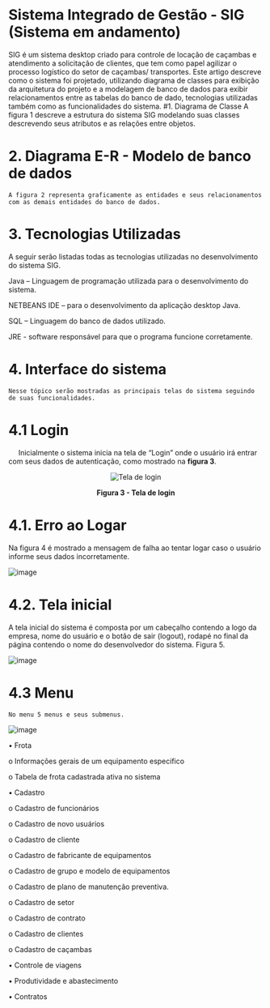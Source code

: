 # Sistema Integrado de Gestão - SIG (Sistema em andamento)
SIG é um sistema desktop criado para controle de locação de caçambas e atendimento a solicitação de clientes, que tem como papel agilizar o processo logístico do setor de caçambas/ transportes.
Este artigo descreve como o sistema foi projetado, utilizando diagrama de classes para exibição da arquitetura do projeto e a modelagem de banco de dados para exibir relacionamentos entre as tabelas do banco de dado, tecnologias utilizadas também como as funcionalidades do sistema.
#1. Diagrama de Classe
    A figura 1 descreve a estrutura do sistema SIG modelando suas classes descrevendo seus atributos e as relações entre objetos.
# 2. Diagrama E-R - Modelo de banco de dados
    A figura 2 representa graficamente as entidades e seus relacionamentos com as demais entidades do banco de dados.

# 3. Tecnologias Utilizadas
A seguir serão listadas todas as tecnologias utilizadas no desenvolvimento do sistema SIG.

Java – Linguagem de programação utilizada para o desenvolvimento do sistema.

NETBEANS IDE – para o desenvolvimento da aplicação desktop Java.

SQL – Linguagem do banco de dados utilizado.

JRE - software responsável para que o programa funcione corretamente.

# 4. Interface do sistema
    Nesse tópico serão mostradas as principais telas do sistema seguindo de suas funcionalidades.

# 4.1 Login
&nbsp;&nbsp;&nbsp;&nbsp; Inicialmente o sistema inicia na tela de “Login” onde o usuário irá entrar com seus dados de autenticação, como mostrado na **figura 3**.
<p align="center"> 
<img src="https://user-images.githubusercontent.com/80860518/220368972-4609c122-41b8-42a4-84f7-44b353032d59.png" alt="Tela de login" title="Clique para ampliar" align="center">
    </p>
<p align="center"> 
    <b>Figura 3 - Tela de login</b> 
  </p> 
</img>


# 4.1. Erro ao Logar
Na figura 4 é mostrado a mensagem de falha ao tentar logar caso o usuário informe seus dados incorretamente.

![image](https://user-images.githubusercontent.com/80860518/220369166-d31df415-90dc-41e0-9e63-c0c55910f227.png)


# 4.2. Tela inicial
A tela inicial do sistema é composta por um cabeçalho contendo a logo da empresa, nome do usuário e o botão de sair (logout), rodapé no final da página contendo o nome do desenvolvedor do sistema. Figura 5.

![image](https://user-images.githubusercontent.com/80860518/220371646-cdd68bd1-eff3-4cde-a235-e170c97dce4f.png)


# 4.3 Menu 
    No menu 5 menus e seus submenus.
    
  ![image](https://user-images.githubusercontent.com/80860518/220372501-cff51270-cd37-4d9e-b363-1469de267ae2.png)
  
•	Frota

  o	Informações gerais de um equipamento especifico

  o	Tabela de frota cadastrada ativa no sistema

•	Cadastro

  o	Cadastro de funcionários

  o	Cadastro de novo usuários

  o	Cadastro de cliente

  o	Cadastro de fabricante de equipamentos

  o	Cadastro de grupo e modelo de equipamentos

  o	Cadastro de plano de manutenção preventiva.

  o	Cadastro de setor

  o	Cadastro de contrato

  o	Cadastro de clientes

  o	Cadastro de caçambas

•	Controle de viagens

•	Produtividade e abastecimento

•	Contratos



